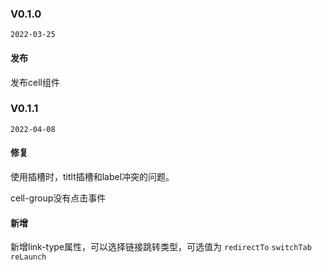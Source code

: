 ### V0.1.0

`2022-03-25`

#### 发布

发布cell组件



### V0.1.1

`2022-04-08`

#### 修复

使用插槽时，titlt插槽和label冲突的问题。

cell-group没有点击事件



#### 新增

新增link-type属性，可以选择链接跳转类型，可选值为 `redirectTo` `switchTab` `reLaunch`
